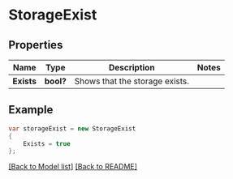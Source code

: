 # StorageExist
## Properties
Name | Type | Description | Notes
------------ | ------------- | ------------- | -------------
**Exists** | **bool?** | Shows that the storage exists.              | 


## Example
```csharp
var storageExist = new StorageExist
{
    Exists = true
};
```

[[Back to Model list]](Models.md) [[Back to README]](README.md)

